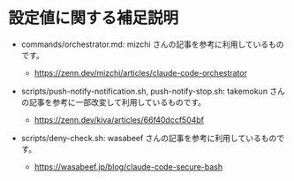 # 設定値に関する補足説明

- commands/orchestrator.md: mizchi さんの記事を参考に利用しているものです。
  *  https://zenn.dev/mizchi/articles/claude-code-orchestrator

- scripts/push-notify-notification.sh, push-notify-stop.sh: takemokun さんの記事を参考に一部改変して利用しているものです。
  * https://zenn.dev/kiva/articles/66f40dccf504bf

- scripts/deny-check.sh: wasabeef さんの記事を参考に利用しているものです。
  * https://wasabeef.jp/blog/claude-code-secure-bash
  